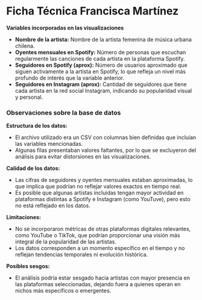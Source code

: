 # Ficha Técnica Francisca Martínez 

**Variables incorporadas en las visualizaciones**

- **Nombre de la artista:** Nombre de la artista femenina de música urbana chilena.
- **Oyentes mensuales en Spotify:** Número de personas que escuchan regularmente las canciones de cada artista en la plataforma Spotify.
- **Seguidores en Spotify (aprox):** Número de usuarios aproximado que siguen activamente a la artista en Spotify, lo que refleja un nivel más profundo de interés que la variable anterior.
- **Seguidores en Instagram (aprox):** Cantidad de seguidores que tiene cada artista en la red social Instagram, indicando su popularidad visual y personal.

### Observaciones sobre la base de datos

**Estructura de los datos:**

- El archivo utilizado era un CSV con columnas bien definidas que incluían las variables mencionadas.
- Algunas filas presentaban valores faltantes, por lo que se excluyeron del análisis para evitar distorsiones en las visualizaciones.

**Calidad de los datos:**

- Las cifras de seguidores y oyentes mensuales estaban aproximadas, lo que implica que podrían no reflejar valores exactos en tiempo real.
- Es posible que algunas artistas incluidas tengan mayor actividad en plataformas distintas a Spotify e Instagram (como YouTuve), pero esto no está reflejado en los datos.

**Limitaciones:**

- No se incorporaron métricas de otras plataformas digitales relevantes, como YouTube o TikTok, que podrían proporcionar una visión más integral de la popularidad de las artistas.
- Los datos corresponden a un momento específico en el tiempo y no reflejan tendencias temporales ni evolución histórica.

**Posibles sesgos:**

- El análisis podría estar sesgado hacia artistas con mayor presencia en las plataformas seleccionadas, dejando fuera a quienes operan en nichos más específicos o emergentes.
